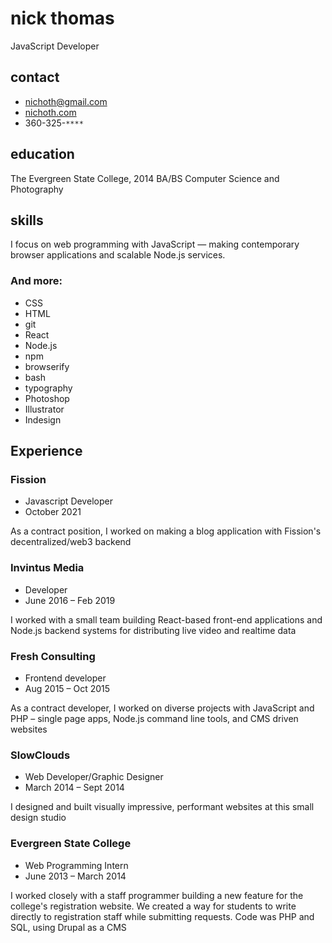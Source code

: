 # nick thomas
JavaScript Developer

<div class="col-left">

## contact
* nichoth@gmail.com
* [nichoth.com](https://nichoth.com/)
* 360-325-`****`

## education
The Evergreen State College, 2014
BA/BS Computer Science and Photography

## skills
I focus on web programming with JavaScript — making contemporary browser applications and scalable Node.js services.
### And more:
* CSS
* HTML
* git
* React
* Node.js
* npm
* browserify
* bash
* typography
* Photoshop
* Illustrator
* Indesign
</div>

<div class="col-right">

## Experience

### Fission
* Javascript Developer
* October 2021

As a contract position, I worked on making a blog application with Fission's decentralized/web3 backend

### Invintus Media
* Developer
* June 2016 – Feb 2019

I worked with a small team building React-based front-end applications and Node.js backend systems for distributing live video and realtime data

### Fresh Consulting
* Frontend developer
* Aug 2015 – Oct 2015

As a contract developer, I worked on diverse projects with JavaScript and PHP – single page apps, Node.js command line tools, and CMS driven websites

### SlowClouds
* Web Developer/Graphic Designer
* March 2014 – Sept 2014

I designed and built visually impressive, performant websites at this small design studio

### Evergreen State College
* Web Programming Intern
* June 2013 – March 2014

I worked closely with a staff programmer building a new feature for the college's registration website. We created a way for students to write directly to registration staff while submitting requests. Code was PHP and SQL, using Drupal as a CMS
</div>


